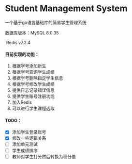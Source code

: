 # Student Management System

一个基于go语言基础库的简易学生管理系统

数据库版本：MySQL 8.0.35

​			Redis v7.2.4 

#### 目前实现的功能：

1. 根据学号添加新生 
2. 根据学号查询学生成绩 
3. 根据学号删除指定学生信息 
4. 根据学号修改学生成绩 
5. 提供日志记录错误信息
6. 提供学生账号注册功能
7. 加入Redis
8. 可以进行学生课程选取



#### TODO：

- [x] 添加学生登录账号 
- [x] 修改一些逻辑关系
- [ ] 添加单元测试 
- [ ] 学生成绩排序
- [ ]  教师对学生打分然后转换为积分值
